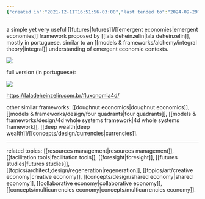 ```yaml
---
{"created in":"2021-12-11T16:51:56-03:00","last tended to":"2024-09-29T14:32:28-03:00","aliases":["fluxonomia 4d"],"tags":["framework","🌿","futures","economics"],"dg-publish":true,"notestage":["🌿"],"permalink":"/models-and-frameworks/design/fluxonomy-4d/","dgPassFrontmatter":true,"created":"2021-12-11T16:51:56.742-03:00","updated":"2024-09-29T14:32:29.291-03:00"}
---
```


a simple yet very useful [[futures\|futures]]/[[emergent economies\|emergent economies]] framework proposed by [[lala deheinzelin\|lala deheinzelin]], mostly in portuguese. similar to an [[models & frameworks/alchemy/integral theory\|integral]] understanding of emergent economic contexts.

<!--![fluxonomy 4d.png](/img/user/images/models%20&%20frameworks/fluxonomy%204d.png)-->
![](https://i.imgur.com/yJtDY7U.png)

full version (in portuguese):

<!--![fluxonomia 4d.png](/img/user/assets/fluxonomia%204d.png)-->
![](https://i.imgur.com/v9flYo2.png)


https://laladeheinzelin.com.br/fluxonomia4d/

other similar frameworks: [[doughnut economics\|doughnut economics]], [[models & frameworks/design/four quadrants\|four quadrants]], [[models & frameworks/design/4d whole systems framework\|4d whole systems framework]], [[deep wealth\|deep wealth]]/[[concepts/design/currencies\|currencies]].

---
related topics: [[resources management\|resources management]], [[facilitation tools\|facilitation tools]], [[foresight\|foresight]], [[futures studies\|futures studies]], [[topics/architect;design/regeneration\|regeneration]], [[topics/art/creative economy\|creative economy]], [[concepts/design/shared economy\|shared economy]], [[collaborative economy\|collaborative economy]], [[concepts/multicurrencies economy\|concepts/multicurrencies economy]].